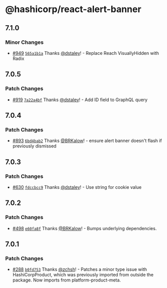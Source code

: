 # @hashicorp/react-alert-banner

## 7.1.0

### Minor Changes

- [#949](https://github.com/hashicorp/react-components/pull/949) [`565a1b1a`](https://github.com/hashicorp/react-components/commit/565a1b1acc33753818cd38b63218f746ba084652) Thanks [@dstaley](https://github.com/dstaley)! - Replace Reach VisuallyHidden with Radix

## 7.0.5

### Patch Changes

- [#919](https://github.com/hashicorp/react-components/pull/919) [`7a22a4bf`](https://github.com/hashicorp/react-components/commit/7a22a4bf417f11adbe3daada16dc2878d07e928c) Thanks [@dstaley](https://github.com/dstaley)! - Add ID field to GraphQL query

## 7.0.4

### Patch Changes

- [#893](https://github.com/hashicorp/react-components/pull/893) [`6bd4bab2`](https://github.com/hashicorp/react-components/commit/6bd4bab2a5044b2d3e2ee5543231a4597b78fec8) Thanks [@BRKalow](https://github.com/BRKalow)! - ensure alert banner doesn't flash if previously dismissed

## 7.0.3

### Patch Changes

- [#630](https://github.com/hashicorp/react-components/pull/630) [`fdccbcc9`](https://github.com/hashicorp/react-components/commit/fdccbcc99ed85aafbdc6af4442f482d6ce5820af) Thanks [@dstaley](https://github.com/dstaley)! - Use string for cookie value

## 7.0.2

### Patch Changes

- [#498](https://github.com/hashicorp/react-components/pull/498) [`e60fa8f`](https://github.com/hashicorp/react-components/commit/e60fa8f437a98f97f6c0ed396f194192cf5e376e) Thanks [@BRKalow](https://github.com/BRKalow)! - Bumps underlying dependencies.

## 7.0.1

### Patch Changes

- [#288](https://github.com/hashicorp/react-components/pull/288) [`b0fd753`](https://github.com/hashicorp/react-components/commit/b0fd753d7f9e5c4649424139712d4d2c5ec5ffd9) Thanks [@zchsh](https://github.com/zchsh)! - Patches a minor type issue with HashiCorpProduct, which was previously imported from outside the package. Now imports from platform-product-meta.
